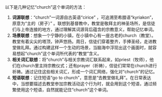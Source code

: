 以下是几种记忆“church”这个单词的方法：
1. **词源联想**：“church”一词源自古英语“cirice” ，可追溯至希腊语“kyriakon”，原意为“主的（房子）” 。联想到基督教中，教堂是敬拜主的神圣场所，是信徒们与上帝连接的地方，通过理解其词源背后蕴含的宗教意义，帮助记忆单词。
2. **场景联想**：想象一个宁静的小镇，在小镇中心有一座古老的church（教堂）。教堂有着尖尖的塔顶，钟声悠扬。周日，信徒们穿着整齐，手捧圣经，走进教堂做礼拜。通过构建这样一个生动的场景，当脑海中浮现出这个画面时，就容易想起“church”这个单词所代表的“教堂”含义。
3. **相关词汇联想**：将“church”与相关宗教词汇联系起来，如priest（牧师），他们在church里主持宗教仪式；还有prayer（祈祷），信徒们常常在church进行祈祷。通过记住这些相关词汇，形成一个词汇网络，强化对“church”的记忆。
4. **短语联想**：记住短语“go to church”，意思是“去教堂做礼拜”。在日常表达中，当想要描述去教堂参加宗教活动这个行为时，就会用到这个短语，通过频繁使用这个短语，自然就能记住“church”这个单词。 